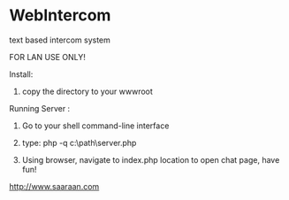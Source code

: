 # WebIntercom
text based intercom system

FOR LAN USE ONLY!

Install:

1. copy the directory to your wwwroot

Running Server :

1. Go to your shell command-line interface

2. type: 
	php -q c:\path\server.php

3. Using browser, navigate to index.php location to open chat page, have fun!

http://www.saaraan.com

